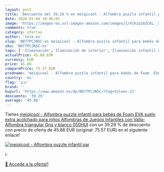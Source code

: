 ```yaml
---
layout: post
title: 'Descuento del 39.29 % en meiqicool - Alfombra puzzle infantil par'
date: 2020-01-04 10:46:03
image: 'https://images-eu.ssl-images-amazon.com/images/I/41kzp16ZCKL._SL400_.jpg'
comments: true
category: ofertas
author: 'tole.es'
slug: 'B077PCJN5C-es meiqicool - Alfombra puzzle infantil para bebés de Foam...'
sku: 'B077PCJN5C-es'
tags: [ 'Iluminación','Iluminación de interior','Iluminación infantil nocturna','Lámparas e iluminación infantil','bebés', ]
actualPrice: 45.88 EUR
currency: EUR
price: 45.88
comparePrice: 75.57 EUR
prodname: 'meiqicool - Alfombra puzzle infantil para bebés de Foam  EVA   suelo extra acolchado para niños Alfombras de Juegos Infantiles con Valla-Alfombra triangular Gris y blanco 050HUI'
country: 'es'
flag: '🇪🇸'
brand: ''
buyurl: 'https://www.amazon.es/dp/B077PCJN5C/?tag=tolees-21'
descuento: '39.29'
average: '45.88'
---
```


Tienes [meiqicool - Alfombra puzzle infantil para bebés de Foam  EVA   suelo extra acolchado para niños Alfombras de Juegos Infantiles con Valla-Alfombra triangular Gris y blanco 050HUI](https://www.amazon.es/dp/B077PCJN5C/?tag=tolees-21) con un 39.29 % de descuento con precio de oferta de 45.88 EUR (original: 75.57 EUR) en el siguiente enlace!

[![meiqicool - Alfombra puzzle infantil par](https://images-eu.ssl-images-amazon.com/images/I/41kzp16ZCKL._SL400_.jpg)](https://www.amazon.es/dp/B077PCJN5C/?tag=tolees-21)

ℹ️:


[🛒 Accede a la oferta!!](https://www.amazon.es/dp/B077PCJN5C/?tag=tolees-21)
